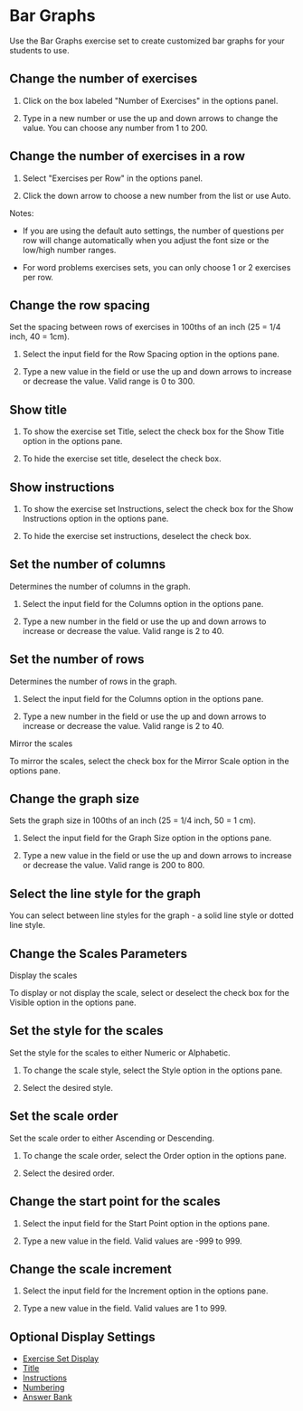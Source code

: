 # Bar Graphs

Use the Bar Graphs exercise set to create customized bar graphs for your students to use.

## Change the number of exercises

1. Click on the box labeled "Number of Exercises" in the options panel.

2. Type in a new number or use the up and down arrows to change the value. You can choose any number from 1 to 200.

## Change the number of exercises in a row

1. Select "Exercises per Row" in the options panel.

2. Click the down arrow to choose a new number from the list or use Auto.

Notes:

- If you are using the default auto settings, the number of questions per row will change automatically when you adjust the font size or the low/high number ranges.

- For word problems exercises sets, you can only choose 1 or 2 exercises per row.

## Change the row spacing

Set the spacing between rows of exercises in 100ths of an inch (25 = 1/4 inch, 40 = 1cm).

1. Select the input field for the Row Spacing option in the options pane.

2. Type a new value in the field or use the up and down arrows to increase or decrease the value. Valid range is 0 to 300.

## Show title

1. To show the exercise set Title, select the check box for the Show Title option in the options pane.

2. To hide the exercise set title, deselect the check box.

## Show instructions

1. To show the exercise set Instructions, select the check box for the Show Instructions option in the options pane.

2. To hide the exercise set instructions, deselect the check box.

## Set the number of columns

Determines the number of columns in the graph.

1. Select the input field for the Columns option in the options pane.

2. Type a new number in the field or use the up and down arrows to increase or decrease the value. Valid range is 2 to 40.

## Set the number of rows

Determines the number of rows in the graph.

1. Select the input field for the Columns option in the options pane.

2. Type a new number in the field or use the up and down arrows to increase or decrease the value. Valid range is 2 to 40.

Mirror the scales

To mirror the scales, select the check box for the Mirror Scale option in the options pane.

## Change the graph size

Sets the graph size in 100ths of an inch (25 = 1/4 inch, 50 = 1 cm).

1. Select the input field for the Graph Size option in the options pane.

2. Type a new value in the field or use the up and down arrows to increase or decrease the value. Valid range is 200 to 800.

## Select the line style for the graph

You can select between line styles for the graph - a solid line style or dotted line style.

## Change the Scales Parameters

Display the scales

To display or not display the scale, select or deselect the check box for the Visible option in the options pane.

## Set the style for the scales

Set the style for the scales to either Numeric or Alphabetic.

1. To change the scale style, select the Style option in the options pane.

2. Select the desired style.

## Set the scale order

Set the scale order to either Ascending or Descending.

1. To change the scale order, select the Order option in the options pane.

2. Select the desired order.

## Change the start point for the scales

1. Select the input field for the Start Point option in the options pane.

2. Type a new value in the field. Valid values are -999 to 999.

## Change the scale increment

1. Select the input field for the Increment option in the options pane.

2. Type a new value in the field. Valid values are 1 to 999.

## Optional Display Settings

- [Exercise Set Display](../../options/exercise-set-display-options.md)
- [Title](../../options/title-display-options.md)
- [Instructions](../../options/instructions-display-options.md)
- [Numbering](../../options/numbering-display-options.md)
- [Answer Bank](../../options/answer-bank-display-options.md)
